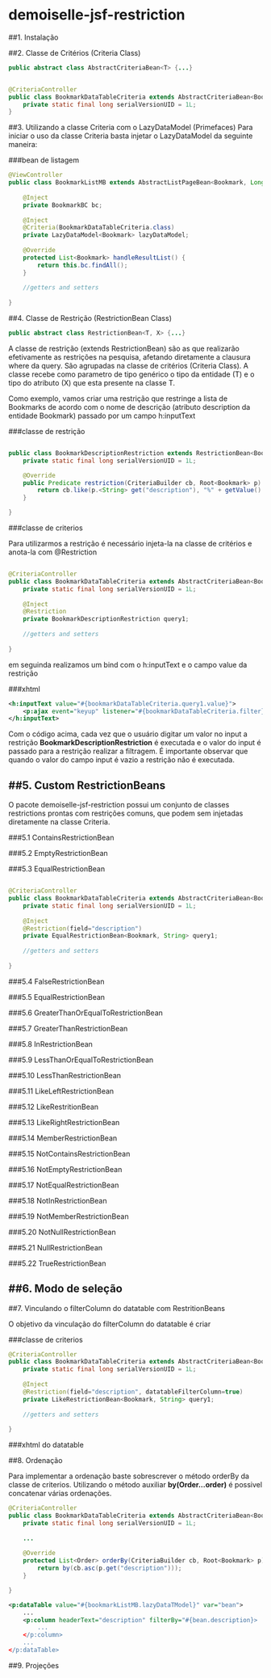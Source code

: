 demoiselle-jsf-restriction
==========================



##1. Instalação

##2. Classe de Critérios (Criteria Class)

```java
public abstract class AbstractCriteriaBean<T> {...}
```

```java

@CriteriaController
public class BookmarkDataTableCriteria extends AbstractCriteriaBean<Bookmark> {
	private static final long serialVersionUID = 1L;
}

```

##3. Utilizando a classe Criteria com o LazyDataModel (Primefaces)
Para iniciar o uso da classe Criteria basta injetar o LazyDataModel da seguinte maneira:

###bean de listagem

```java
@ViewController
public class BookmarkListMB extends AbstractListPageBean<Bookmark, Long> {
	
	@Inject
	private BookmarkBC bc;
	
	@Inject
	@Criteria(BookmarkDataTableCriteria.class)
	private LazyDataModel<Bookmark> lazyDataModel;
	
	@Override
	protected List<Bookmark> handleResultList() {
		return this.bc.findAll();
	}
	
	//getters and setters
	
}
```


##4. Classe de Restrição (RestrictionBean Class)

```java
public abstract class RestrictionBean<T, X> {...}
```

A classe de restrição (extends RestrictionBean) são as que realizarão efetivamente as restrições na pesquisa, afetando diretamente a clausura where da query. São agrupadas na classe 
de critérios (Criteria Class). A classe recebe como parametro de tipo genérico o tipo da entidade (T) e o tipo do atributo (X) que esta presente na classe T.

Como exemplo, vamos criar uma restrição que restringe a lista de Bookmarks de acordo com o nome de descrição (atributo description da entidade Bookmark)
passado por um campo h:inputText

###classe de restrição
```java

public class BookmarkDescriptionRestriction extends RestrictionBean<Bookmark, String> {
	private static final long serialVersionUID = 1L;

	@Override
	public Predicate restriction(CriteriaBuilder cb, Root<Bookmark> p) {
		return cb.like(p.<String> get("description"), "%" + getValue() + "%");
	}

}

```

###classe de criterios

Para utilizarmos a restrição é necessário injeta-la na classe de critérios e anota-la com @Restriction

```java

@CriteriaController
public class BookmarkDataTableCriteria extends AbstractCriteriaBean<Bookmark> {
	private static final long serialVersionUID = 1L;
	
	@Inject
	@Restriction
	private BookmarkDescriptionRestriction query1;
	
	//getters and setters
	
}
```

em seguinda realizamos um bind com o h:inputText e o campo value da restrição

###xhtml

```xml
<h:inputText value="#{bookmarkDataTableCriteria.query1.value}">
	<p:ajax event="keyup" listener="#{bookmarkDataTableCriteria.filter}" update="[id-do-datatable]" />
</h:inputText>
```

Com o código acima, cada vez que o usuário digitar um valor no input a restrição **BookmarkDescriptionRestriction** é executada e o valor 
do input é passado para a restrição realizar a filtragem. É importante observar que quando o valor do campo input é vazio a restrição não é
executada.

##5. Custom RestrictionBeans
----------------------------

O pacote demoiselle-jsf-restriction possui um conjunto de classes restrictions prontas com restrições comuns, que podem sem injetadas diretamente 
na classe Criteria.

###5.1 ContainsRestrictionBean




###5.2 EmptyRestrictionBean

###5.3 EqualRestrictionBean

```java

@CriteriaController
public class BookmarkDataTableCriteria extends AbstractCriteriaBean<Bookmark> {
	private static final long serialVersionUID = 1L;
	
	@Inject
	@Restriction(field="description")
	private EqualRestrictionBean<Bookmark, String> query1;
	
	//getters and setters
	
}

```

###5.4 FalseRestrictionBean

###5.5 EqualRestrictionBean

###5.6 GreaterThanOrEqualToRestrictionBean

###5.7 GreaterThanRestrictionBean

###5.8 InRestrictionBean

###5.9 LessThanOrEqualToRestrictionBean

###5.10 LessThanRestrictionBean

###5.11 LikeLeftRestrictionBean

###5.12 LikeRestritionBean

###5.13 LikeRightRestrictionBean

###5.14 MemberRestrictionBean

###5.15 NotContainsRestrictionBean

###5.16 NotEmptyRestrictionBean

###5.17 NotEqualRestrictionBean

###5.18 NotInRestrictionBean

###5.19 NotMemberRestrictionBean

###5.20 NotNullRestrictionBean

###5.21 NullRestrictionBean

###5.22 TrueRestrictionBean


##6. Modo de seleção
------------------

##7. Vinculando o filterColumn do datatable com RestritionBeans

O objetivo da vinculação do filterColumn do datatable é criar  

###classe de criterios
```java
@CriteriaController
public class BookmarkDataTableCriteria extends AbstractCriteriaBean<Bookmark> {
	private static final long serialVersionUID = 1L;
	
	@Inject
	@Restriction(field="description", datatableFilterColumn=true)
	private LikeRestrictionBean<Bookmark, String> query1;
	
	//getters and setters
	
}

```
###xhtml do datatable



##8. Ordenação

Para implementar a ordenação baste sobrescrever o método orderBy da classe de criterios. Utilizando o método auxiliar **by(Order...order)** é possivel
concatenar várias ordenações.

```java
@CriteriaController
public class BookmarkDataTableCriteria extends AbstractCriteriaBean<Bookmark> {
	private static final long serialVersionUID = 1L;
	
	...
	
	@Override
	protected List<Order> orderBy(CriteriaBuilder cb, Root<Bookmark> p) {
		return by(cb.asc(p.get("description")));
	}

}

```

```xml
<p:dataTable value="#{bookmarkListMB.lazyDataTModel}" var="bean">
	...
	<p:column headerText="description" filterBy="#{bean.description}>
		...
	</p:column>
	...
</p:dataTable>
```

##9. Projeções


